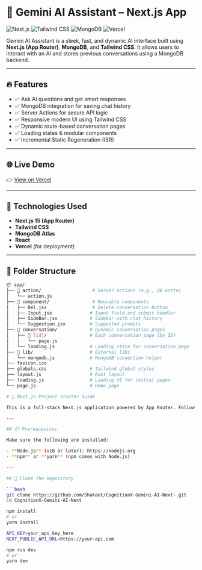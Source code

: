 # 🤖 Gemini AI Assistant – Next.js App

![Next.js](https://img.shields.io/badge/Next.js-15.x-black?style=for-the-badge&logo=next.js)
![Tailwind CSS](https://img.shields.io/badge/TailwindCSS-3.x-blue?style=for-the-badge&logo=tailwind-css)
![MongoDB](https://img.shields.io/badge/MongoDB-Atlas-green?style=for-the-badge&logo=mongodb)
![Vercel](https://img.shields.io/badge/Deployed-Vercel-black?style=for-the-badge&logo=vercel)

Gemini AI Assistant is a sleek, fast, and dynamic AI interface built using **Next.js (App Router)**, **MongoDB**, and **Tailwind CSS**. It allows users to interact with an AI and stores previous conversations using a MongoDB backend.

---

## 🔥 Features

- ✅ Ask AI questions and get smart responses
- ✅ MongoDB integration for saving chat history
- ✅ Server Actions for secure API logic
- ✅ Responsive modern UI using Tailwind CSS
- ✅ Dynamic route-based conversation pages
- ✅ Loading states & modular components
- ✅ Incremental Static Regeneration (ISR)

---

## 🌐 Live Demo

👉 [View on Vercel](https://cognition-x-gemini-ai-next.vercel.app/)

---

## 🧾 Technologies Used

- **Next.js 15 (App Router)**
- **Tailwind CSS**
- **MongoDB Atlas**
- **React**
- **Vercel** (for deployment)

---

## 📁 Folder Structure

```bash
📦 app/
├── 📁 action/                   # Server actions (e.g., DB write)
│   └── action.js
├── 📁 component/                # Reusable components
│   ├── Del.jsx                 # Delete conversation button
│   ├── Input.jsx              # Input field and submit handler
│   ├── SideBar.jsx            # Sidebar with chat history
│   └── Suggestion.jsx         # Suggested prompts
├── 📁 conversation/            # Dynamic conversation pages
│   ├── 📁 [id]/                # Each conversation page (by ID)
│   │   └── page.js
│   └── loading.js             # Loading state for conversation page
├── 📁 lib/                     # External libs
│   └── mongodb.js             # MongoDB connection helper
├── favicon.ico
├── globals.css                # Tailwind global styles
├── layout.js                  # Root layout
├── loading.js                 # Loading UI for initial pages
└── page.js                    # Home page

# 🚀 Next.js Project Starter Guide

This is a full-stack Next.js application powered by App Router. Follow the instructions below to set up and run the project locally on **port 3000**.

---

## 📦 Prerequisites

Make sure the following are installed:

- **Node.js** (v18 or later): https://nodejs.org
- **npm** or **yarn** (npm comes with Node.js)

---

## 📁 Clone the Repository

```bash
git clone https://github.com/Shakaet/CognitionX-Gemini-AI-Next-.git
cd CognitionX-Gemini-AI-Next

npm install
# or
yarn install

API_KEY=your_api_key_here
NEXT_PUBLIC_API_URL=https://your-api.com

npm run dev
# or
yarn dev


